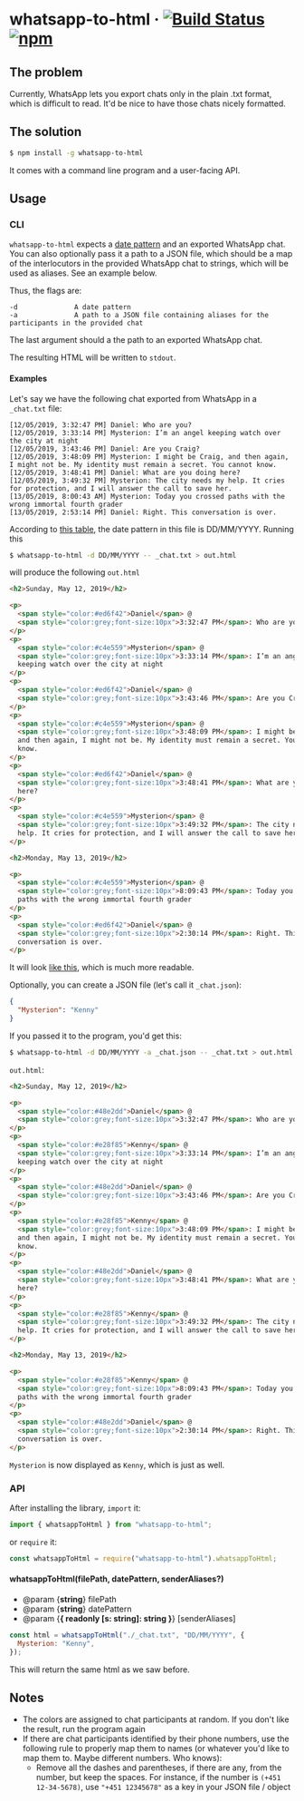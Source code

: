 # whatsapp-to-html &middot; [![Build Status](https://travis-ci.org/danplisetsky/whatsapp-to-html.svg?branch=master)](https://travis-ci.org/danplisetsky/whatsapp-to-html) [![npm](https://img.shields.io/npm/v/whatsapp-to-html.svg)](https://www.npmjs.com/package/whatsapp-to-html)

## The problem

Currently, WhatsApp lets you export chats only in the plain .txt format, which is difficult to read. It'd be nice to have those chats nicely formatted.

## The solution

```bash
$ npm install -g whatsapp-to-html
```

It comes with a command line program and a user-facing API.

## Usage

### CLI

`whatsapp-to-html` expects a [date pattern][date-pattern] and an exported WhatsApp chat. You can also optionally pass it a path to a JSON file, which should be a map of the interlocutors in the provided WhatsApp chat to strings, which will be used as aliases. See an example below.

Thus, the flags are:

```
-d              A date pattern
-a              A path to a JSON file containing aliases for the participants in the provided chat
```

The last argument should a the path to an exported WhatsApp chat.

The resulting HTML will be written to `stdout`.

#### Examples

Let's say we have the following chat exported from WhatsApp in a `_chat.txt` file:

```
[12/05/2019, 3:32:47 PM] Daniel: Who are you?
[12/05/2019, 3:33:14 PM] Mysterion: I’m an angel keeping watch over the city at night
[12/05/2019, 3:43:46 PM] Daniel: Are you Craig?
[12/05/2019, 3:48:09 PM] Mysterion: I might be Craig, and then again, I might not be. My identity must remain a secret. You cannot know.
[12/05/2019, 3:48:41 PM] Daniel: What are you doing here?
[12/05/2019, 3:49:32 PM] Mysterion: The city needs my help. It cries for protection, and I will answer the call to save her.
[13/05/2019, 8:00:43 AM] Mysterion: Today you crossed paths with the wrong immortal fourth grader
[13/05/2019, 2:53:14 PM] Daniel: Right. This conversation is over.
```

According to [this table][date-pattern], the date pattern in this file is DD/MM/YYYY. Running this

```bash
$ whatsapp-to-html -d DD/MM/YYYY -- _chat.txt > out.html
```

will produce the following `out.html`

```html
<h2>Sunday, May 12, 2019</h2>

<p>
  <span style="color:#ed6f42">Daniel</span> @
  <span style="color:grey;font-size:10px">3:32:47 PM</span>: Who are you?
</p>
<p>
  <span style="color:#c4e559">Mysterion</span> @
  <span style="color:grey;font-size:10px">3:33:14 PM</span>: I’m an angel
  keeping watch over the city at night
</p>
<p>
  <span style="color:#ed6f42">Daniel</span> @
  <span style="color:grey;font-size:10px">3:43:46 PM</span>: Are you Craig?
</p>
<p>
  <span style="color:#c4e559">Mysterion</span> @
  <span style="color:grey;font-size:10px">3:48:09 PM</span>: I might be Craig,
  and then again, I might not be. My identity must remain a secret. You cannot
  know.
</p>
<p>
  <span style="color:#ed6f42">Daniel</span> @
  <span style="color:grey;font-size:10px">3:48:41 PM</span>: What are you doing
  here?
</p>
<p>
  <span style="color:#c4e559">Mysterion</span> @
  <span style="color:grey;font-size:10px">3:49:32 PM</span>: The city needs my
  help. It cries for protection, and I will answer the call to save her.
</p>

<h2>Monday, May 13, 2019</h2>

<p>
  <span style="color:#c4e559">Mysterion</span> @
  <span style="color:grey;font-size:10px">8:09:43 PM</span>: Today you crossed
  paths with the wrong immortal fourth grader
</p>
<p>
  <span style="color:#ed6f42">Daniel</span> @
  <span style="color:grey;font-size:10px">2:30:14 PM</span>: Right. This
  conversation is over.
</p>
```

It will look [like this](https://codepen.io/danplisetsky/pen/MNwEBB), which is much more readable.

Optionally, you can create a JSON file (let's call it `_chat.json`):

```json
{
  "Mysterion": "Kenny"
}
```

If you passed it to the program, you'd get this:

```bash
$ whatsapp-to-html -d DD/MM/YYYY -a _chat.json -- _chat.txt > out.html
```

`out.html`:

```html
<h2>Sunday, May 12, 2019</h2>

<p>
  <span style="color:#48e2dd">Daniel</span> @
  <span style="color:grey;font-size:10px">3:32:47 PM</span>: Who are you?
</p>
<p>
  <span style="color:#e28f85">Kenny</span> @
  <span style="color:grey;font-size:10px">3:33:14 PM</span>: I’m an angel
  keeping watch over the city at night
</p>
<p>
  <span style="color:#48e2dd">Daniel</span> @
  <span style="color:grey;font-size:10px">3:43:46 PM</span>: Are you Craig?
</p>
<p>
  <span style="color:#e28f85">Kenny</span> @
  <span style="color:grey;font-size:10px">3:48:09 PM</span>: I might be Craig,
  and then again, I might not be. My identity must remain a secret. You cannot
  know.
</p>
<p>
  <span style="color:#48e2dd">Daniel</span> @
  <span style="color:grey;font-size:10px">3:48:41 PM</span>: What are you doing
  here?
</p>
<p>
  <span style="color:#e28f85">Kenny</span> @
  <span style="color:grey;font-size:10px">3:49:32 PM</span>: The city needs my
  help. It cries for protection, and I will answer the call to save her.
</p>

<h2>Monday, May 13, 2019</h2>

<p>
  <span style="color:#e28f85">Kenny</span> @
  <span style="color:grey;font-size:10px">8:09:43 PM</span>: Today you crossed
  paths with the wrong immortal fourth grader
</p>
<p>
  <span style="color:#48e2dd">Daniel</span> @
  <span style="color:grey;font-size:10px">2:30:14 PM</span>: Right. This
  conversation is over.
</p>
```

`Mysterion` is now displayed as `Kenny`, which is just as well.

### API

After installing the library, `import` it:

```javascript
import { whatsappToHtml } from "whatsapp-to-html";
```

or `require` it:

```javascript
const whatsappToHtml = require("whatsapp-to-html").whatsappToHtml;
```

#### whatsappToHtml(filePath, datePattern, senderAliases?)

- @param {**string**} filePath
- @param {**string**} datePattern
- @param {**{ readonly [s: string]: string }**} [senderAliases]

```javascript
const html = whatsappToHtml("./_chat.txt", "DD/MM/YYYY", {
  Mysterion: "Kenny",
});
```

This will return the same html as we saw before.

## Notes

- The colors are assigned to chat participants at random. If you don't like the result, run the program again
- If there are chat participants identified by their phone numbers, use the following rule to properly map them to names (or whatever you'd like to map them to. Maybe different numbers. Who knows):
  - Remove all the dashes and parentheses, if there are any, from the number, but keep the spaces. For instance, if the number is `(+451 12-34-5678)`, use `"+451 12345678"` as a key in your JSON file / object

[date-pattern]: https://www.npmjs.com/package/date-and-time#parsedatestring-formatstring-utc
